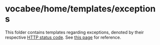 # vocabee/home/templates/exceptions

This folder contains templates regarding exceptions, denoted by their respective 
[HTTP status code](https://en.wikipedia.org/wiki/List_of_HTTP_status_codes). See 
[this page](https://flask.palletsprojects.com/en/2.0.x/errorhandling/) for reference.